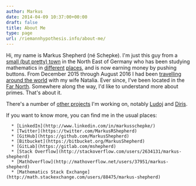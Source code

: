 ```yaml
---
author: Markus
date: 2014-04-09 10:37:00+00:00
draft: false
title: About Me
type: page
url: /riemannhypothesis.info/about-me/
---
```


Hi, my name is Markus Shepherd (né Schepke). I'm just this guy from a [small (but pretty) town](http://en.wikipedia.org/wiki/Schwerin) in the North East of Germany who has been studying mathematics in [different](http://en.wikipedia.org/wiki/University_of_Hanover) [places](http://en.wikipedia.org/wiki/University_of_Cambridge), and is now earning money by pushing buttons. From December 2015 through August 2016 I had been [travelling around the world](http://www.mn-travel.club/) with my wife Natalia. Ever since, I've been located in the [Far North](http://en.wikipedia.org/wiki/Helsinki). Somewhere along the way, I'd like to understand more about primes. That's about it.

There's a number of [other projects](http://localhost:8885/riemannhypothesis.info/projects/) I'm working on, notably [Ludoj](https://ludoj.herokuapp.com/) and [Diris](https://diris-app.appspot.com/).

If you want to know more, you can find me in the usual places:



 	  * [LinkedIn](http://www.linkedin.com/in/markusschepke/)
 	  * [Twitter](https://twitter.com/MarkusRShepherd)
 	  * [GitHub](https://github.com/MarkusShepherd)
 	  * [Bitbucket](https://bitbucket.org/MarkusShepherd)
 	  * [GitLab](https://gitlab.com/mshepherd)
 	  * [Stack Overflow](http://stackoverflow.com/users/2634131/markus-shepherd)
 	  * [MathOverflow](http://mathoverflow.net/users/37951/markus-shepherd)
 	  * [Mathematics Stack Exchange](http://math.stackexchange.com/users/88475/markus-shepherd)

